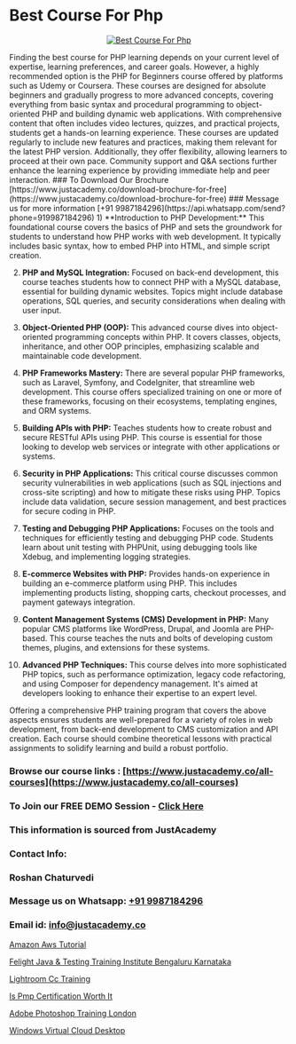 # Best Course For Php

<p align="center">
  <a href="https://justacademy.co/course-detail/php-training">
    <img src="https://justacademy.co/storage2/course_image/1676637155_course_image.webp" alt="Best Course For Php">
  </a>
</p>
Finding the best course for PHP learning depends on your current level of expertise, learning preferences, and career goals. However, a highly recommended option is the PHP for Beginners course offered by platforms such as Udemy or Coursera. These courses are designed for absolute beginners and gradually progress to more advanced concepts, covering everything from basic syntax and procedural programming to object-oriented PHP and building dynamic web applications. With comprehensive content that often includes video lectures, quizzes, and practical projects, students get a hands-on learning experience. These courses are updated regularly to include new features and practices, making them relevant for the latest PHP version. Additionally, they offer flexibility, allowing learners to proceed at their own pace. Community support and Q&A sections further enhance the learning experience by providing immediate help and peer interaction.
### To Download Our Brochure [https://www.justacademy.co/download-brochure-for-free](https://www.justacademy.co/download-brochure-for-free)
### Message us for more information [+91 9987184296](https://api.whatsapp.com/send?phone=919987184296)
1) **Introduction to PHP Development:** This foundational course covers the basics of PHP and sets the groundwork for students to understand how PHP works with web development. It typically includes basic syntax, how to embed PHP into HTML, and simple script creation.

2) **PHP and MySQL Integration:** Focused on back-end development, this course teaches students how to connect PHP with a MySQL database, essential for building dynamic websites. Topics might include database operations, SQL queries, and security considerations when dealing with user input.

3) **Object-Oriented PHP (OOP):** This advanced course dives into object-oriented programming concepts within PHP. It covers classes, objects, inheritance, and other OOP principles, emphasizing scalable and maintainable code development.

4) **PHP Frameworks Mastery:** There are several popular PHP frameworks, such as Laravel, Symfony, and CodeIgniter, that streamline web development. This course offers specialized training on one or more of these frameworks, focusing on their ecosystems, templating engines, and ORM systems.

5) **Building APIs with PHP:** Teaches students how to create robust and secure RESTful APIs using PHP. This course is essential for those looking to develop web services or integrate with other applications or systems.

6) **Security in PHP Applications:** This critical course discusses common security vulnerabilities in web applications (such as SQL injections and cross-site scripting) and how to mitigate these risks using PHP. Topics include data validation, secure session management, and best practices for secure coding in PHP.

7) **Testing and Debugging PHP Applications:** Focuses on the tools and techniques for efficiently testing and debugging PHP code. Students learn about unit testing with PHPUnit, using debugging tools like Xdebug, and implementing logging strategies.

8) **E-commerce Websites with PHP:** Provides hands-on experience in building an e-commerce platform using PHP. This includes implementing products listing, shopping carts, checkout processes, and payment gateways integration.

9) **Content Management Systems (CMS) Development in PHP:** Many popular CMS platforms like WordPress, Drupal, and Joomla are PHP-based. This course teaches the nuts and bolts of developing custom themes, plugins, and extensions for these systems.

10) **Advanced PHP Techniques:** This course delves into more sophisticated PHP topics, such as performance optimization, legacy code refactoring, and using Composer for dependency management. It's aimed at developers looking to enhance their expertise to an expert level.

Offering a comprehensive PHP training program that covers the above aspects ensures students are well-prepared for a variety of roles in web development, from back-end development to CMS customization and API creation. Each course should combine theoretical lessons with practical assignments to solidify learning and build a robust portfolio.

### Browse our course links : [https://www.justacademy.co/all-courses](https://www.justacademy.co/all-courses) 
### To Join our FREE DEMO Session - [Click Here](https://www.justacademy.co/register-for-course-demo)


### This information is sourced from JustAcademy
### Contact Info:
### Roshan Chaturvedi
### Message us on Whatsapp: [+91 9987184296](https://api.whatsapp.com/send?phone=919987184296)
### Email id: [info@justacademy.co](mailto:info@justacademy.co)
                
[Amazon Aws Tutorial](https://www.linkedin.com/pulse/amazon-aws-tutorial-justacademy-kolkata-njuae?trackingId=gqvT%2F4EXrq9OcHPZmUaqnA%3D%3D&lipi=urn%3Ali%3Apage%3Ad_flagship3_company_admin%3BQDIjHgscSv%2BfE53RTIlzCA%3D%3D)

[Felight Java & Testing Training Institute Bengaluru Karnataka](https://www.linkedin.com/pulse/felight-java-testing-training-institute-bengaluru-csmle?trackingId=e%2F8G%2Bq2iu1551bmjRR%2FfDQ%3D%3D&lipi=urn%3Ali%3Apage%3Ad_flagship3_company_admin%3B84%2Br3TF5Sai5zePv40hxgg%3D%3D)

[Lightroom Cc Training](https://medium.com/@akanshapatil/lightroom-cc-training-0a984bb0d0c8)

[Is Pmp Certification Worth It](https://medium.com/@prempja40/is-pmp-certification-worth-it-d86cec04d775)

[Adobe Photoshop Training London](https://justacademyin.github.io/justacademy/adobe-photoshop-training-london)

[Windows Virtual Cloud Desktop](https://justacademyin.github.io/justacademy/windows-virtual-cloud-desktop)

